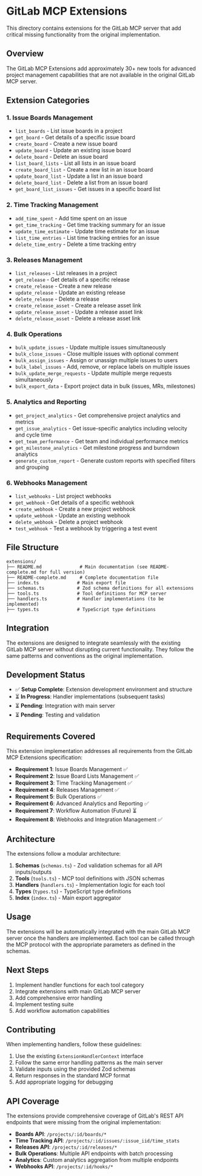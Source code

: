 # GitLab MCP Extensions

This directory contains extensions for the GitLab MCP server that add critical missing functionality from the original implementation.

## Overview

The GitLab MCP Extensions add approximately 30+ new tools for advanced project management capabilities that are not available in the original GitLab MCP server.

## Extension Categories

### 1. Issue Boards Management
- `list_boards` - List issue boards in a project
- `get_board` - Get details of a specific issue board
- `create_board` - Create a new issue board
- `update_board` - Update an existing issue board
- `delete_board` - Delete an issue board
- `list_board_lists` - List all lists in an issue board
- `create_board_list` - Create a new list in an issue board
- `update_board_list` - Update a list in an issue board
- `delete_board_list` - Delete a list from an issue board
- `get_board_list_issues` - Get issues in a specific board list

### 2. Time Tracking Management
- `add_time_spent` - Add time spent on an issue
- `get_time_tracking` - Get time tracking summary for an issue
- `update_time_estimate` - Update time estimate for an issue
- `list_time_entries` - List time tracking entries for an issue
- `delete_time_entry` - Delete a time tracking entry

### 3. Releases Management
- `list_releases` - List releases in a project
- `get_release` - Get details of a specific release
- `create_release` - Create a new release
- `update_release` - Update an existing release
- `delete_release` - Delete a release
- `create_release_asset` - Create a release asset link
- `update_release_asset` - Update a release asset link
- `delete_release_asset` - Delete a release asset link

### 4. Bulk Operations
- `bulk_update_issues` - Update multiple issues simultaneously
- `bulk_close_issues` - Close multiple issues with optional comment
- `bulk_assign_issues` - Assign or unassign multiple issues to users
- `bulk_label_issues` - Add, remove, or replace labels on multiple issues
- `bulk_update_merge_requests` - Update multiple merge requests simultaneously
- `bulk_export_data` - Export project data in bulk (issues, MRs, milestones)

### 5. Analytics and Reporting
- `get_project_analytics` - Get comprehensive project analytics and metrics
- `get_issue_analytics` - Get issue-specific analytics including velocity and cycle time
- `get_team_performance` - Get team and individual performance metrics
- `get_milestone_analytics` - Get milestone progress and burndown analytics
- `generate_custom_report` - Generate custom reports with specified filters and grouping

### 6. Webhooks Management
- `list_webhooks` - List project webhooks
- `get_webhook` - Get details of a specific webhook
- `create_webhook` - Create a new project webhook
- `update_webhook` - Update an existing webhook
- `delete_webhook` - Delete a project webhook
- `test_webhook` - Test a webhook by triggering a test event

## File Structure

```
extensions/
├── README.md              # Main documentation (see README-complete.md for full version)
├── README-complete.md     # Complete documentation file
├── index.ts              # Main export file
├── schemas.ts            # Zod schema definitions for all extensions
├── tools.ts              # Tool definitions for MCP server
├── handlers.ts           # Handler implementations (to be implemented)
├── types.ts              # TypeScript type definitions
```

## Integration

The extensions are designed to integrate seamlessly with the existing GitLab MCP server without disrupting current functionality. They follow the same patterns and conventions as the original implementation.

## Development Status

- ✅ **Setup Complete**: Extension development environment and structure
- ⏳ **In Progress**: Handler implementations (subsequent tasks)
- ⏳ **Pending**: Integration with main server
- ⏳ **Pending**: Testing and validation

## Requirements Covered

This extension implementation addresses all requirements from the GitLab MCP Extensions specification:

- **Requirement 1**: Issue Boards Management ✅
- **Requirement 2**: Issue Board Lists Management ✅  
- **Requirement 3**: Time Tracking Management ✅
- **Requirement 4**: Releases Management ✅
- **Requirement 5**: Bulk Operations ✅
- **Requirement 6**: Advanced Analytics and Reporting ✅
- **Requirement 7**: Workflow Automation (Future) ⏳
- **Requirement 8**: Webhooks and Integration Management ✅

## Architecture

The extensions follow a modular architecture:

1. **Schemas** (`schemas.ts`) - Zod validation schemas for all API inputs/outputs
2. **Tools** (`tools.ts`) - MCP tool definitions with JSON schemas
3. **Handlers** (`handlers.ts`) - Implementation logic for each tool
4. **Types** (`types.ts`) - TypeScript type definitions
5. **Index** (`index.ts`) - Main export aggregator

## Usage

The extensions will be automatically integrated with the main GitLab MCP server once the handlers are implemented. Each tool can be called through the MCP protocol with the appropriate parameters as defined in the schemas.

## Next Steps

1. Implement handler functions for each tool category
2. Integrate extensions with main GitLab MCP server
3. Add comprehensive error handling
4. Implement testing suite
5. Add workflow automation capabilities

## Contributing

When implementing handlers, follow these guidelines:

1. Use the existing `ExtensionHandlerContext` interface
2. Follow the same error handling patterns as the main server
3. Validate inputs using the provided Zod schemas
4. Return responses in the standard MCP format
5. Add appropriate logging for debugging

## API Coverage

The extensions provide comprehensive coverage of GitLab's REST API endpoints that were missing from the original implementation:

- **Boards API**: `/projects/:id/boards/*`
- **Time Tracking API**: `/projects/:id/issues/:issue_iid/time_stats`
- **Releases API**: `/projects/:id/releases/*`
- **Bulk Operations**: Multiple API endpoints with batch processing
- **Analytics**: Custom analytics aggregation from multiple endpoints
- **Webhooks API**: `/projects/:id/hooks/*`